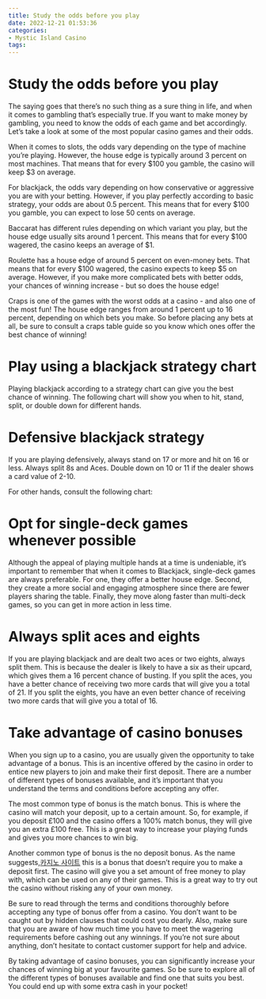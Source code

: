 ```yaml
---
title: Study the odds before you play
date: 2022-12-21 01:53:36
categories:
- Mystic Island Casino
tags:
---
```



#  Study the odds before you play

The saying goes that there’s no such thing as a sure thing in life, and when it comes to gambling that’s especially true. If you want to make money by gambling, you need to know the odds of each game and bet accordingly. Let’s take a look at some of the most popular casino games and their odds.

When it comes to slots, the odds vary depending on the type of machine you’re playing. However, the house edge is typically around 3 percent on most machines. That means that for every $100 you gamble, the casino will keep $3 on average.

For blackjack, the odds vary depending on how conservative or aggressive you are with your betting. However, if you play perfectly according to basic strategy, your odds are about 0.5 percent. This means that for every $100 you gamble, you can expect to lose 50 cents on average.

Baccarat has different rules depending on which variant you play, but the house edge usually sits around 1 percent. This means that for every $100 wagered, the casino keeps an average of $1.

Roulette has a house edge of around 5 percent on even-money bets. That means that for every $100 wagered, the casino expects to keep $5 on average. However, if you make more complicated bets with better odds, your chances of winning increase - but so does the house edge!

 Craps is one of the games with the worst odds at a casino - and also one of the most fun! The house edge ranges from around 1 percent up to 16 percent, depending on which bets you make. So before placing any bets at all, be sure to consult a craps table guide so you know which ones offer the best chance of winning!

#  Play using a blackjack strategy chart

Playing blackjack according to a strategy chart can give you the best chance of winning. The following chart will show you when to hit, stand, split, or double down for different hands.

# Defensive blackjack strategy
If you are playing defensively, always stand on 17 or more and hit on 16 or less. Always split 8s and Aces. Double down on 10 or 11 if the dealer shows a card value of 2-10.

For other hands, consult the following chart:



#  Opt for single-deck games whenever possible

Although the appeal of playing multiple hands at a time is undeniable, it’s important to remember that when it comes to Blackjack, single-deck games are always preferable. For one, they offer a better house edge. Second, they create a more social and engaging atmosphere since there are fewer players sharing the table. Finally, they move along faster than multi-deck games, so you can get in more action in less time.

#  Always split aces and eights

If you are playing blackjack and are dealt two aces or two eights, always split them. This is because the dealer is likely to have a six as their upcard, which gives them a 16 percent chance of busting. If you split the aces, you have a better chance of receiving two more cards that will give you a total of 21. If you split the eights, you have an even better chance of receiving two more cards that will give you a total of 16.

#  Take advantage of casino bonuses

When you sign up to a casino, you are usually given the opportunity to take advantage of a bonus. This is an incentive offered by the casino in order to entice new players to join and make their first deposit. There are a number of different types of bonuses available, and it’s important that you understand the terms and conditions before accepting any offer.

The most common type of bonus is the match bonus. This is where the casino will match your deposit, up to a certain amount. So, for example, if you deposit £100 and the casino offers a 100% match bonus, they will give you an extra £100 free. This is a great way to increase your playing funds and gives you more chances to win big.

Another common type of bonus is the no deposit bonus. As the name suggests,[카지노 사이트](https://choegocasino.com/) this is a bonus that doesn’t require you to make a deposit first. The casino will give you a set amount of free money to play with, which can be used on any of their games. This is a great way to try out the casino without risking any of your own money.

Be sure to read through the terms and conditions thoroughly before accepting any type of bonus offer from a casino. You don’t want to be caught out by hidden clauses that could cost you dearly. Also, make sure that you are aware of how much time you have to meet the wagering requirements before cashing out any winnings. If you’re not sure about anything, don’t hesitate to contact customer support for help and advice.

By taking advantage of casino bonuses, you can significantly increase your chances of winning big at your favourite games. So be sure to explore all of the different types of bonuses available and find one that suits you best. You could end up with some extra cash in your pocket!